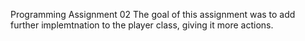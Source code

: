 Programming Assignment 02
The goal of this assignment was to add further implemtnation to the player class, giving it more actions. 
